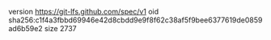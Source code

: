 version https://git-lfs.github.com/spec/v1
oid sha256:c1f4a3fbbd69946e42d8cbdd9e9f8f62c38af5f9bee6377619de0859ad6b59e2
size 2737
